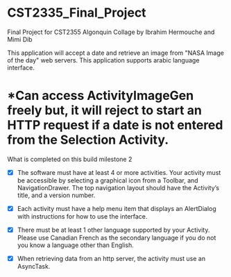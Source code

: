 # CST2335_Final_Project
Final Project for CST2355 Algonquin Collage
by Ibrahim Hermouche
and Mimi Dib

This application will accept a date and retrieve an image from "NASA Image of the day" web servers.
This application supports arabic language interface.

# *Can access ActivityImageGen freely but, it will reject to start an HTTP request if a date is not entered from the Selection Activity.

What is completed on this build milestone 2
- [x] The software must have at least 4 or more activities. Your activity must be accessible by selecting a graphical icon from a Toolbar, and NavigationDrawer. 
  The top navigation layout should have the Activity’s title, and a version number.
- [x] Each activity must have a help menu item that displays an AlertDialog with instructions for how to use the interface.
- [x] There must be at least 1 other language supported by your Activity. Please use Canadian French as the secondary language if you do not you know a language other than English.
- [x] When retrieving data from an http server, the activity must use an AsyncTask.



